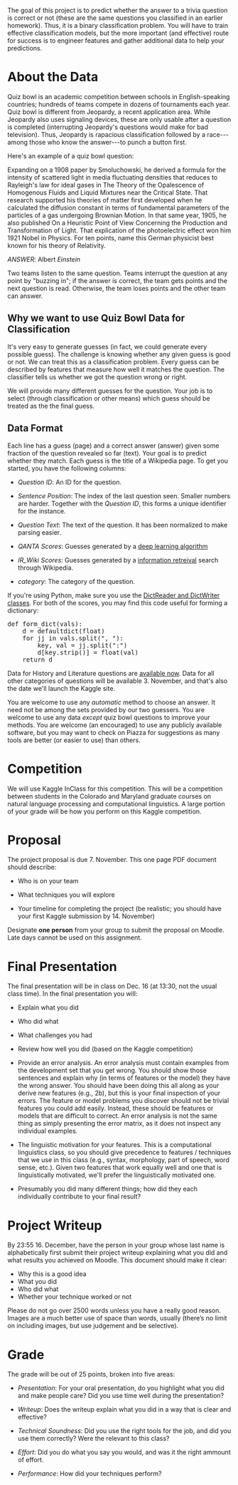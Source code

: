 The goal of this project is to predict whether the answer to a trivia
question is correct or not (these are the same questions you classified in an earlier homework).  Thus, it is a binary classification
problem.  You will have to train effective classification models, but
the more important (and effective) route for success is to engineer
features and gather additional data to help your predictions.

About the Data
==============

Quiz bowl is an academic competition between schools in
English-speaking countries; hundreds of teams compete in dozens of
tournaments each year. Quiz bowl is different from Jeopardy, a recent
application area.  While Jeopardy also uses signaling devices, these
are only usable after a question is completed (interrupting Jeopardy's
questions would make for bad television).  Thus, Jeopardy is rapacious
classification followed by a race---among those who know the
answer---to punch a button first.

Here's an example of a quiz bowl question:

Expanding on a 1908 paper by Smoluchowski, he derived a formula for
the intensity of scattered light in media fluctuating densities that
reduces to Rayleigh's law for ideal gases in The Theory of the
Opalescence of Homogenous Fluids and Liquid Mixtures near the Critical
State.  That research supported his theories of matter first developed
when he calculated the diffusion constant in terms of fundamental
parameters of the particles of a gas undergoing Brownian Motion.  In
that same year, 1905, he also published On a Heuristic Point of View
Concerning the Production and Transformation of Light.  That
explication of the photoelectric effect won him 1921 Nobel in Physics.
For ten points, name this German physicist best known for his theory
of Relativity.

*ANSWER*: Albert _Einstein_

Two teams listen to the same question. Teams interrupt the question at
any point by "buzzing in"; if the answer is correct, the team gets
points and the next question is read.  Otherwise, the team loses
points and the other team can answer.

Why we want to use Quiz Bowl Data for Classification
-----------------------------------------------

It's very easy to generate guesses (in fact, we could generate every
possible guess).  The challenge is knowing whether any given guess is
good or not.  We can treat this as a classification problem.  Every
guess can be described by features that measure how well it matches
the question.  The classifier tells us whether we got the question
wrong or right.

We will provide many different guesses for the question.  Your job is
to select (through classification or other means) which guess should
be treated as the the final guess.

Data Format
--------------------

Each line has a guess (page) and a correct answer (answer) given some
fraction of the question revealed so far (text).  Your goal is to
predict whether they match.  Each guess is the title of a Wikipedia
page.  To get you started, you have the following columns:

* _Question ID_: An ID for the question.

* _Sentence Position_: The index of the last question seen.  Smaller
  numbers are harder.  Together with the _Question ID_, this forms a
  unique identifier for the instance.

* _Question Text_: The text of the question.  It has been normalized to
  make parsing easier.

* _QANTA Scores_: Guesses generated by a [deep learning
  algorithm](http://www.cs.colorado.edu/~jbg/docs/2014_emnlp_qb_rnn.pdf)

* _IR_Wiki Scores_: Guesses generated by a [information
  retreival](https://pypi.python.org/pypi/Whoosh/) search through
  Wikipedia.

* _category_: The category of the question.

If you're using Python, make sure you use the [DictReader and
DictWriter classes](https://docs.python.org/2/library/csv.html).  For
both of the scores, you may find this code useful for forming a
dictionary:

<pre>
def form_dict(vals):
    d = defaultdict(float)
    for jj in vals.split(", "):
        key, val = jj.split(":")
        d[key.strip()] = float(val)
    return d
</pre>

Data for History and Literature questions are [available
now](https://github.com/ezubaric/cl1-hw/tree/master/project).  Data
for all other categories of questions will be available 3. November,
and that's also the date we'll launch the Kaggle site.

You are welcome to use any *automatic* method to choose an answer.  It
need not be among the sets provided by our two guessers.  You are
welcome to use any data *except* quiz bowl questions to improve your
methods.  You are welcome (an encouraged) to use any publicly
available software, but you may want to check on Piazza for
suggestions as many tools are better (or easier to use) than others.

Competition
==================

We will use Kaggle InClass for this competition.  This will be a
competition between students in the Colorado and Maryland graduate
courses on natural language processing and computational linguistics.
A large portion of your grade will be how you perform on this Kaggle
competition.

Proposal
==================

The project proposal is due 7. November.  This one page PDF document
should describe:

* Who is on your team

* What techniques you will explore 

* Your timeline for completing the project (be realistic; you should
  have your first Kaggle submission by 14. November)

Designate **one person** from your group to submit the proposal on
Moodle.  Late days cannot be used on this assignment.

Final Presentation
======================

The final presentation will be in class on Dec. 16 (at 13:30, not the
usual class time).  In the final presentation you will:

* Explain what you did

* Who did what

* What challenges you had

* Review how well you did (based on the Kaggle competition)

* Provide an error analysis.  An error analysis must contain examples from the
  development set that you get wrong.  You should show those sentences
  and explain why (in terms of features or the model) they have the
  wrong answer.  You should have been doing this all along as your
  derive new features (e.g., 2b), but this is your final inspection of
  your errors. The feature or model problems you discover should not
  be trivial features you could add easily.  Instead, these should be
  features or models that are difficult to correct.  An error analysis
  is not the same thing as simply presenting the error matrix, as it
  does not inspect any individual examples.

* The linguistic motivation for your features.  This is a
  computational linguistics class, so you should give precedence to
  features / techniques that we use in this class (e.g., syntax,
  morphology, part of speech, word sense, etc.).  Given two features
  that work equally well and one that is linguistically motivated,
  we'll prefer the linguistically motivated one.

* Presumably you did many different things; how did they each
  individually contribute to your final result?

Project Writeup
======================

By 23:55 16. December, have the person in your group whose last name
is alphabetically first submit their project writeup explaining what
you did and what results you achieved on Moodle.  This document should
make it clear:

* Why this is a good idea
* What you did
* Who did what
* Whether your technique worked or not

Please do not go over 2500 words unless you have a really good reason.
Images are a much better use of space than words, usually (there’s no
limit on including images, but use judgement and be selective).

Grade
======================

The grade will be out of 25 points, broken into five areas:

* _Presentation_: For your oral presentation, do you highlight what
  you did and make people care?  Did you use time well during the
  presentation?

* _Writeup_: Does the writeup explain what you did in a way that is
  clear and effective?

* _Technical Soundness_: Did you use the right tools for the job, and
  did you use them correctly?  Were the relevant to this class?

* _Effort_: Did you do what you say you would, and was it the right
  ammount of effort.

* _Performance_: How did your techniques perform?
